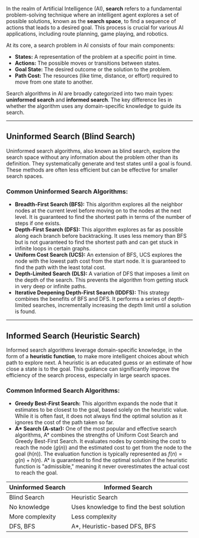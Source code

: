 In the realm of Artificial Intelligence (AI), **search** refers to a fundamental problem-solving technique where an intelligent agent explores a set of possible solutions, known as the **search space**, to find a sequence of actions that leads to a desired goal. This process is crucial for various AI applications, including route planning, game playing, and robotics.

At its core, a search problem in AI consists of four main components:

* **States:** A representation of the problem at a specific point in time.
* **Actions:** The possible moves or transitions between states.
* **Goal State:** The desired outcome or the solution to the problem.
* **Path Cost:** The resources (like time, distance, or effort) required to move from one state to another.

Search algorithms in AI are broadly categorized into two main types: **uninformed search** and **informed search**. The key difference lies in whether the algorithm uses any domain-specific knowledge to guide its search.

---

## Uninformed Search (Blind Search)

Uninformed search algorithms, also known as blind search, explore the search space without any information about the problem other than its definition. They systematically generate and test states until a goal is found. These methods are often less efficient but can be effective for smaller search spaces.

### Common Uninformed Search Algorithms:

* **Breadth-First Search (BFS):** This algorithm explores all the neighbor nodes at the current level before moving on to the nodes at the next level. It is guaranteed to find the shortest path in terms of the number of steps if one exists.
* **Depth-First Search (DFS):** This algorithm explores as far as possible along each branch before backtracking. It uses less memory than BFS but is not guaranteed to find the shortest path and can get stuck in infinite loops in certain graphs.
* **Uniform Cost Search (UCS):** An extension of BFS, UCS explores the node with the lowest path cost from the start node. It is guaranteed to find the path with the least total cost.
* **Depth-Limited Search (DLS):** A variation of DFS that imposes a limit on the depth of the search. This prevents the algorithm from getting stuck in very deep or infinite paths.
* **Iterative Deepening Depth-First Search (IDDFS):** This strategy combines the benefits of BFS and DFS. It performs a series of depth-limited searches, incrementally increasing the depth limit until a solution is found.

---

## Informed Search (Heuristic Search)

Informed search algorithms leverage domain-specific knowledge, in the form of a **heuristic function**, to make more intelligent choices about which path to explore next. A heuristic is an educated guess or an estimate of how close a state is to the goal. This guidance can significantly improve the efficiency of the search process, especially in large search spaces.

### Common Informed Search Algorithms:

* **Greedy Best-First Search:** This algorithm expands the node that it estimates to be closest to the goal, based solely on the heuristic value. While it is often fast, it does not always find the optimal solution as it ignores the cost of the path taken so far.
* **A\* Search (A-star):** One of the most popular and effective search algorithms, A\* combines the strengths of Uniform Cost Search and Greedy Best-First Search. It evaluates nodes by combining the cost to reach the node ($g(n)$) and the estimated cost to get from the node to the goal ($h(n)$). The evaluation function is typically represented as $f(n) = g(n) + h(n)$. A\* is guaranteed to find the optimal solution if the heuristic function is "admissible," meaning it never overestimates the actual cost to reach the goal.


| Uninformed Search | Informed Search |
| ------------------ | --------------- |
| Blind Search | Heuristic Search |
| No knowledge | Uses knowledge to find the best solution |
| More complexity | Less complexity |
| DFS, BFS | A*, Heuristic-based DFS, BFS |
